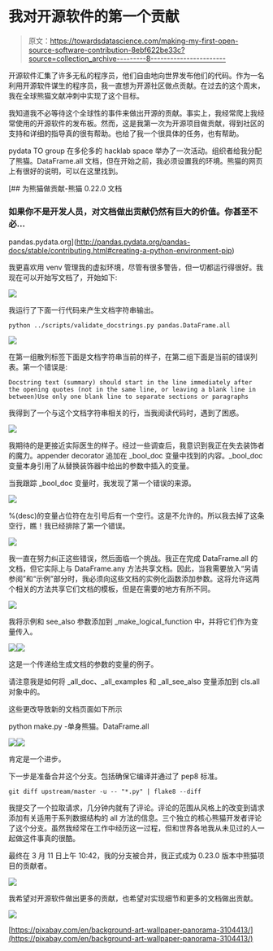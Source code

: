 # 我对开源软件的第一个贡献

> 原文：<https://towardsdatascience.com/making-my-first-open-source-software-contribution-8ebf622be33c?source=collection_archive---------8----------------------->

开源软件汇集了许多无私的程序员，他们自由地向世界发布他们的代码。作为一名利用开源软件谋生的程序员，我一直想为开源社区做点贡献。在过去的这个周末，我在全球熊猫文献冲刺中实现了这个目标。

我知道我不必等待这个全球性的事件来做出开源的贡献。事实上，我经常爬上我经常使用的开源软件的发布板。然而，这是我第一次为开源项目做贡献，得到社区的支持和详细的指导真的很有帮助。也给了我一个很具体的任务，也有帮助。

pydata TO group 在多伦多的 hacklab space 举办了一次活动。组织者给我分配了熊猫。DataFrame.all 文档，但在开始之前，我必须设置我的环境。熊猫的网页上有很好的说明，可以在这里找到。

 [## 为熊猫做贡献-熊猫 0.22.0 文档

### 如果你不是开发人员，对文档做出贡献仍然有巨大的价值。你甚至不必…

pandas.pydata.org](http://pandas.pydata.org/pandas-docs/stable/contributing.html#creating-a-python-environment-pip) 

我更喜欢用 venv 管理我的虚拟环境，尽管有很多警告，但一切都运行得很好。我现在可以开始写文档了，开始如下:

![](img/64104e6fd32aa544a35bd9e2dcf0d9d3.png)

我运行了下面一行代码来产生文档字符串输出。

```
python ../scripts/validate_docstrings.py pandas.DataFrame.all
```

![](img/d3f03240006394406c4998cefd1f3dd6.png)

在第一组散列标签下面是文档字符串当前的样子，在第二组下面是当前的错误列表。第一个错误是:

```
Docstring text (summary) should start in the line immediately after the opening quotes (not in the same line, or leaving a blank line in between)Use only one blank line to separate sections or paragraphs
```

我得到了一个与这个文档字符串相关的行，当我阅读代码时，遇到了困惑。

![](img/d0aa08cd5fb513c39ac0bf4b8df28842.png)

我期待的是更接近实际医生的样子。经过一些调查后，我意识到我正在失去装饰者的魔力。appender decorator 追加在 _bool_doc 变量中找到的内容。_bool_doc 变量本身引用了从替换装饰器中给出的参数中插入的变量。

当我跟踪 _bool_doc 变量时，我发现了第一个错误的来源。

![](img/bbbda10adaa13095afdbc0ee0affc80f.png)

%(desc)的变量占位符在左引号后有一个空行。这是不允许的。所以我去掉了这条空行，瞧！我已经排除了第一个错误。

![](img/467e4ffa8b031980587a1c7d92028a0e.png)

我一直在努力纠正这些错误，然后面临一个挑战。我正在完成 DataFrame.all 的文档，但它实际上与 DataFrame.any 方法共享文档。因此，当我需要放入“另请参阅”和“示例”部分时，我必须向这些文档的实例化函数添加参数。这将允许这两个相关的方法共享它们文档的模板，但是在需要的地方有所不同。

![](img/a9a9f5d5e6e35f8daddae985d2da287e.png)

我将示例和 see_also 参数添加到 _make_logical_function 中，并将它们作为变量传入。

![](img/63b9ef0f175512fd42b3f903404e19f7.png)![](img/7674e32d800254c0430c591cc9128652.png)

这是一个传递给生成文档的参数的变量的例子。

请注意我是如何将 _all_doc、_all_examples 和 _all_see_also 变量添加到 cls.all 对象中的。

这些更改导致新的文档页面如下所示

python make.py -单身熊猫。DataFrame.all

![](img/a0084c607d9c497e5cd9071d32f6847a.png)![](img/7812b7248eb4bbb290372199353cb5b5.png)

肯定是一个进步。

下一步是准备合并这个分支。包括确保它编译并通过了 pep8 标准。

```
git diff upstream/master -u -- "*.py" | flake8 --diff
```

我提交了一个拉取请求，几分钟内就有了评论。评论的范围从风格上的改变到请求添加有关适用于系列数据结构的 all 方法的信息。三个独立的核心熊猫开发者评论了这个分支。虽然我经常在工作中经历这一过程，但和世界各地我从未见过的人一起做这件事真的很酷。

最终在 3 月 11 日上午 10:42，我的分支被合并，我正式成为 0.23.0 版本中熊猫项目的贡献者。

![](img/abe5952360ff5f48ea1e366e6b10aeab.png)

我希望对开源软件做出更多的贡献，也希望对实现细节和更多的文档做出贡献。

![](img/6e69c7ec61bcae1bf79ca8109cd29810.png)

[https://pixabay.com/en/background-art-wallpaper-panorama-3104413/](https://pixabay.com/en/background-art-wallpaper-panorama-3104413/)